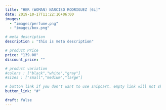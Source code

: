 ```yaml
---
title: "HER (WOMAN) NARCISO RODRIGUEZ [6L]"
date: 2019-10-17T11:22:16+06:00
images: 
  - "images/perfume.png"
  - "images/box.png"

# meta description
description : "this is meta description"

# product Price
price: "139.00"
discount_price: ""

# product variation
#colors : ["black","white","gray"]
#sizes : ["small","medium","large"]

# button link if you don't want to use snipcart. empty link will not show button
button_link: "#"

draft: false
---
```

